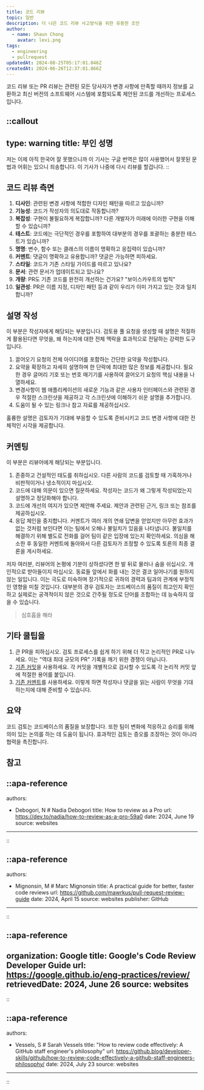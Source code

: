 ```yaml
---
title: 코드 리뷰
topic: 일반
description: 더 나은 코드 리뷰 사고방식을 위한 유용한 조언
author:
  - name: Shaun Chong
    avatar: levi.png
tags:
  - engineering
  - pullrequest
updatedAt: 2024-08-25T05:17:01.046Z
createdAt: 2024-06-26T12:37:01.866Z
---
```


코드 리뷰 또는 PR 리뷰는 관련된 모든 당사자가 변경 사항에 만족할 때까지 정보를 교환하고 최신 버전의 소프트웨어 시스템에 포함되도록 제안된 코드를 개선하는 프로세스입니다.

<!--more-->

<!-- prettier-ignore-start -->
::callout
---
type: warning
title: 부인 성명
---
저는 이제 아직 한국어 잘 못했으니까 이 기사는 구글 번역은 많이 사용했어서 잘못된 문법과 어휘는 있으니 죄송합니다. 이 기사가 나중에 다시 리뷰를 할겁니다.
::
<!-- prettier-ignore-end -->

## 코드 리뷰 측면

1. **디사인**: 관련된 변경 사항에 적합한 디자인 패턴을 따르고 있습니까?
2. **기능성**: 코드가 작성자의 의도대로 작동합니까?
3. **복잡성**: 구현이 불필요하게 복잡합니까? 다른 개발자가 미래에 이러한 구현을 이해할 수 있습니까?
4. **테스트**: 코드에는 극단적인 경우를 포함하여 대부분의 경우를 포괄하는 충분한 테스트가 있습니까?
5. **명명**: 변수, 함수 또는 클래스의 이름이 명확하고 응집력이 있습니까?
6. **커멘트**: 댓글이 명확하고 유용합니까? 댓글은 가능하면 피하세요.
7. **스타일**: 코드가 기존 스타일 가이드를 따르고 있나요?
8. **문서**: 관련 문서가 업데이트되고 있나요?
9. **개량**: PR도 기존 코드를 완전히 개선하는 건가요? "보이스카우트의 법칙"
10. **일관성**: PR은 이름 지정, 디자인 패턴 등과 같이 우리가 이미 가지고 있는 것과 일치합니까?

## 설명 작성

이 부분은 작성자에게 해당되는 부분입니다. 검토용 풀 요청을 생성할 때 설명은 적절하게 활용된다면 무엇을, 왜 하는지에 대한 전체 맥락을 효과적으로 전달하는 강력한 도구입니다.

1. 끌어오기 요청의 전체 아이디어를 포함하는 간단한 요약을 작성합니다.
2. 요약을 확장하고 자세히 설명하며 한 단락에 최대한 많은 정보를 제공합니다. 필요한 경우 글머리 기호 또는 번호 매기기를 사용하여 끌어오기 요청의 핵심 내용을 나열하세요.
3. 변경사항이 웹 애플리케이션의 새로운 기능과 같은 사용자 인터페이스와 관련된 경우 적절한 스크린샷을 제공하고 각 스크린샷에 이해하기 쉬운 설명을 추가합니다.
4. 도움이 될 수 있는 링크나 참고 자료를 제공하십시오.

훌륭한 설명은 검토자가 기대에 부응할 수 있도록 준비시키고 코드 변경 사항에 대한 전체적인 시각을 제공합니다.

## 커멘팅

이 부분은 리뷰어에게 해당되는 부분입니다.

1. 존중하고 건설적인 태도를 취하십시오. 다른 사람의 코드를 검토할 때 가혹하거나 비판적이거나 냉소적이지 마십시오.
2. 코드에 대해 의문이 있으면 질문하세요. 작성자는 코드가 왜 그렇게 작성되었는지 설명하고 정당화해야 합니다.
3. 코드에 개선의 여지가 있으면 제안해 주세요. 제안과 관련된 근거, 링크 또는 참조를 제공하십시오.
4. 응답 체인을 중지합니다. 커멘트가 여러 개의 연쇄 답변을 얻었지만 아무런 효과가 없는 것처럼 보인다면 이는 팀에서 오해나 불일치가 있음을 나타냅니다. 불일치를 해결하기 위해 별도로 전화를 걸어 팀이 같은 입장에 있는지 확인하세요. 의심을 해소한 후 동일한 커멘트에 돌아와서 다른 검토자가 조정할 수 있도록 토론의 최종 결론을 게시하세요.

저자 여러분, 리뷰어의 논평에 기분이 상하셨다면 한 발 뒤로 물러나 숨을 쉬십시오. 개인적으로 받아들이지 마십시오. 동료들 앞에서 화를 내는 것은 결코 일어나기를 원하지 않는 일입니다. 이는 극도로 미숙하며 장기적으로 귀하의 경력과 팀과의 관계에 부정적인 영향을 미칠 것입니다. 대부분의 경우 검토자는 코드베이스의 품질이 최고인지 확인하고 실제로는 공격적이지 않은 것으로 간주될 정도로 단어를 조합하는 데 능숙하지 않을 수 있습니다.

> 심호흡을 해라

## 기타 쿨팁을

1. 큰 PR을 피하십시오. 검토 프로세스를 쉽게 하기 위해 더 작고 논리적인 PR로 나누세요. 이는 "역대 최대 규모의 PR" 기록을 깨기 위한 경쟁이 아닙니다.
2. [기존 커밋](https://www.conventionalcommits.org/en/v1.0.0/#summary)을 사용하세요. 각 커밋을 개별적으로 검사할 수 있도록 각 논리적 커밋 앞에 적절한 용어를 붙입니다.
3. [기존 커멘트](https://conventionalcomments.org/)를 사용하세요. 이렇게 하면 작성자나 댓글을 읽는 사람이 무엇을 기대하는지에 대해 준비할 수 있습니다.

## 요약

코드 검토는 코드베이스의 품질을 보장합니다. 또한 팀이 변화에 적응하고 승리를 위해 의미 있는 논의를 하는 데 도움이 됩니다. 효과적인 검토는 증오를 조장하는 것이 아니라 협력을 촉진합니다.

## 참고

<!-- prettier-ignore-start -->
::apa-reference
---
authors:
 - Debogori, N # Nadia Debogori
title: How to review as a Pro
url: https://dev.to/nadia/how-to-review-as-a-pro-59a0
date: 2024, June 19
source: websites
---
::

::apa-reference
---
authors:
 - Mignonsin, M # Marc Mignonsin
title: A practical guide for better, faster code reviews
url: https://github.com/mawrkus/pull-request-review-guide
date: 2024, April 15
source: websites
publisher: GitHub
---
::

::apa-reference
---
organization: Google
title: Google's Code Review Developer Guide
url: https://google.github.io/eng-practices/review/
retrievedDate: 2024, June 26
source: websites
---
::

::apa-reference
---
authors:
 - Vessels, S # Sarah Vessels
title: "How to review code effectively: A GitHub staff engineer's philosophy"
url: https://github.blog/developer-skills/github/how-to-review-code-effectively-a-github-staff-engineers-philosophy/
date: 2024, July 23
source: websites
---
::
<!-- prettier-ignore-end -->
